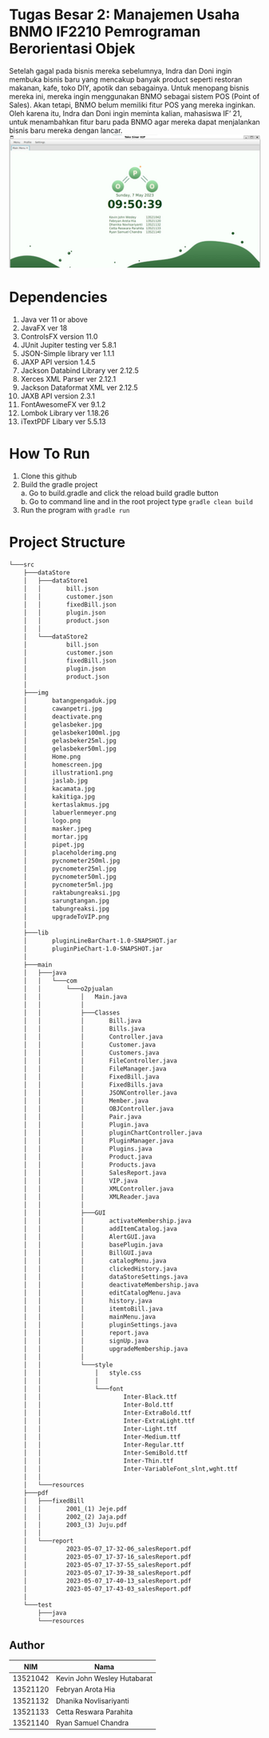 # Tugas Besar 2: Manajemen Usaha BNMO IF2210 Pemrograman Berorientasi Objek
Setelah gagal pada bisnis mereka sebelumnya, Indra dan Doni ingin membuka bisnis baru yang mencakup banyak product seperti restoran makanan, kafe, toko DIY, apotik dan sebagainya.
Untuk menopang bisnis mereka ini, mereka ingin menggunakan BNMO sebagai sistem POS (Point of Sales). Akan tetapi, BNMO belum memiliki fitur POS yang mereka inginkan. Oleh karena itu,
Indra dan Doni ingin meminta kalian, mahasiswa IF’ 21, untuk menambahkan fitur baru pada BNMO agar mereka dapat menjalankan bisnis baru mereka dengan lancar.
![Display](./src/img/homescreen.jpg)

# Dependencies
1. Java ver 11 or above
2. JavaFX ver 18
3. ControlsFX version 11.0
4. JUnit Jupiter testing ver 5.8.1
5. JSON-Simple library ver 1.1.1
6. JAXP API version 1.4.5
7. Jackson Databind Library ver 2.12.5 
8. Xerces XML Parser ver 2.12.1
9. Jackson Dataformat XML ver 2.12.5
10. JAXB API version 2.3.1
11. FontAwesomeFX ver 9.1.2
12. Lombok Library ver 1.18.26
13. iTextPDF Libary ver 5.5.13

# How To Run
1. Clone this github
2. Build the gradle project <br>
    a. Go to build.gradle and click the reload build gradle button <br>
    b. Go to command line and in the root project type `gradle clean build` <br>
3. Run the program with `gradle run`

# Project Structure
```
└───src
    ├───dataStore
    │   ├───dataStore1
    │   │       bill.json
    │   │       customer.json
    │   │       fixedBill.json
    │   │       plugin.json
    │   │       product.json
    │   │
    │   └───dataStore2
    │           bill.json
    │           customer.json
    │           fixedBill.json
    │           plugin.json
    │           product.json
    │
    ├───img
    │       batangpengaduk.jpg
    │       cawanpetri.jpg
    │       deactivate.png
    │       gelasbeker.jpg
    │       gelasbeker100ml.jpg
    │       gelasbeker25ml.jpg
    │       gelasbeker50ml.jpg
    │       Home.png
    │       homescreen.jpg
    │       illustration1.png
    │       jaslab.jpg
    │       kacamata.jpg
    │       kakitiga.jpg
    │       kertaslakmus.jpg
    │       labuerlenmeyer.png
    │       logo.png
    │       masker.jpeg
    │       mortar.jpg
    │       pipet.jpg
    │       placeholderimg.png
    │       pycnometer250ml.jpg
    │       pycnometer25ml.jpg
    │       pycnometer50ml.jpg
    │       pycnometer5ml.jpg
    │       raktabungreaksi.jpg
    │       sarungtangan.jpg
    │       tabungreaksi.jpg
    │       upgradeToVIP.png
    │
    ├───lib
    │       pluginLineBarChart-1.0-SNAPSHOT.jar
    │       pluginPieChart-1.0-SNAPSHOT.jar
    │
    ├───main
    │   ├───java
    │   │   └───com
    │   │       └───o2pjualan
    │   │           │   Main.java
    │   │           │
    │   │           ├───Classes
    │   │           │       Bill.java
    │   │           │       Bills.java
    │   │           │       Controller.java
    │   │           │       Customer.java
    │   │           │       Customers.java
    │   │           │       FileController.java
    │   │           │       FileManager.java
    │   │           │       FixedBill.java
    │   │           │       FixedBills.java
    │   │           │       JSONController.java
    │   │           │       Member.java
    │   │           │       OBJController.java
    │   │           │       Pair.java
    │   │           │       Plugin.java
    │   │           │       pluginChartController.java
    │   │           │       PluginManager.java
    │   │           │       Plugins.java
    │   │           │       Product.java
    │   │           │       Products.java
    │   │           │       SalesReport.java
    │   │           │       VIP.java
    │   │           │       XMLController.java
    │   │           │       XMLReader.java
    │   │           │
    │   │           ├───GUI
    │   │           │       activateMembership.java
    │   │           │       addItemCatalog.java
    │   │           │       AlertGUI.java
    │   │           │       basePlugin.java
    │   │           │       BillGUI.java
    │   │           │       catalogMenu.java
    │   │           │       clickedHistory.java
    │   │           │       dataStoreSettings.java
    │   │           │       deactivateMembership.java
    │   │           │       editCatalogMenu.java
    │   │           │       history.java
    │   │           │       itemtoBill.java
    │   │           │       mainMenu.java
    │   │           │       pluginSettings.java
    │   │           │       report.java
    │   │           │       signUp.java
    │   │           │       upgradeMembership.java
    │   │           │
    │   │           └───style
    │   │               │   style.css
    │   │               │
    │   │               └───font
    │   │                       Inter-Black.ttf
    │   │                       Inter-Bold.ttf
    │   │                       Inter-ExtraBold.ttf
    │   │                       Inter-ExtraLight.ttf
    │   │                       Inter-Light.ttf
    │   │                       Inter-Medium.ttf
    │   │                       Inter-Regular.ttf
    │   │                       Inter-SemiBold.ttf
    │   │                       Inter-Thin.ttf
    │   │                       Inter-VariableFont_slnt,wght.ttf
    │   │
    │   └───resources
    ├───pdf
    │   ├───fixedBill
    │   │       2001_(1) Jeje.pdf
    │   │       2002_(2) Jaja.pdf
    │   │       2003_(3) Juju.pdf
    │   │
    │   └───report
    │           2023-05-07_17-32-06_salesReport.pdf
    │           2023-05-07_17-37-16_salesReport.pdf
    │           2023-05-07_17-37-55_salesReport.pdf
    │           2023-05-07_17-39-38_salesReport.pdf
    │           2023-05-07_17-40-13_salesReport.pdf
    │           2023-05-07_17-43-03_salesReport.pdf
    │
    └───test
        ├───java
        └───resources

```
## Author
| NIM  | Nama |
| ------------- | ------------- |
| 13521042 | Kevin John Wesley Hutabarat |
| 13521120 | Febryan Arota Hia |
| 13521132 | Dhanika Novlisariyanti |
| 13521133 | Cetta Reswara Parahita |
| 13521140 | Ryan Samuel Chandra |
